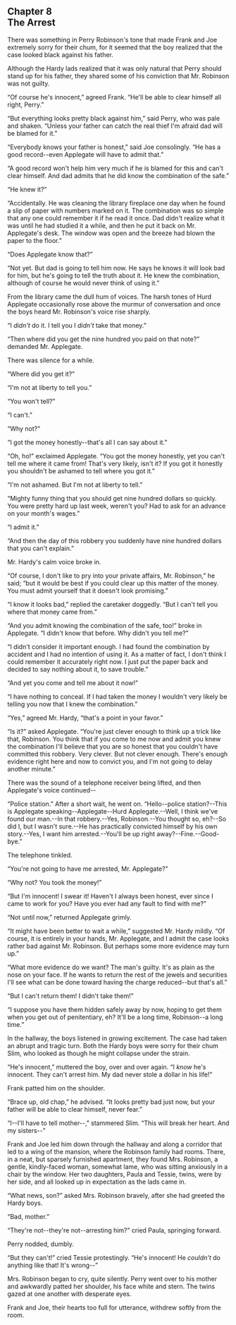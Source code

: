 ## Chapter 8 <br/> The Arrest


There was something in Perry Robinson's tone that made Frank and Joe extremely sorry for their chum, for it seemed that the boy realized that the case looked black against his father.

Although the Hardy lads realized that it was only natural that Perry should stand up for his father, they shared some of his conviction that Mr. Robinson was not guilty.

“Of course he's innocent,” agreed Frank. “He'll be able to clear himself all right, Perry.”

“But everything looks pretty black against him,” said Perry, who was pale and shaken. “Unless your father can catch the real thief I'm afraid dad will be blamed for it.”

“Everybody knows your father is honest,” said Joe consolingly. “He has a good record--even Applegate will have to admit that.”

“A good record won't help him very much if he is blamed for this and can't clear himself. And dad admits that he did know the combination of the safe.”

“He knew it?”

“Accidentally. He was cleaning the library fireplace one day when he found a slip of paper with numbers marked on it. The combination was so simple that any one could remember it if he read it once. Dad didn't realize what it was until he had studied it a while, and then he put it back on Mr. Applegate's desk. The window was open and the breeze had blown the paper to the floor.”

“Does Applegate know that?”

“Not yet. But dad is going to tell him now. He says he knows it will look bad for him, but he's going to tell the truth about it. He knew the combination, although of course he would never think of using it.”

From the library came the dull hum of voices. The harsh tones of Hurd Applegate occasionally rose above the murmur of conversation and once the boys heard Mr. Robinson's voice rise sharply.

“I *didn't* do it. I tell you I *didn't* take that money.”

“Then where did you get the nine hundred you paid on that note?” demanded Mr. Applegate.

There was silence for a while.

“Where did you get it?”

“I'm not at liberty to tell you.”

“You won't tell?”

“I can't.”

“Why not?”

“I got the money honestly--that's all I can say about it.”

“Oh, ho!” exclaimed Applegate. “You got the money honestly, yet you can't tell me where it came from! That's very likely, isn't it? If you got it honestly you shouldn't be ashamed to tell where you got it.”

“I'm not ashamed. But I'm not at liberty to tell.”

“Mighty funny thing that you should get nine hundred dollars so quickly. You were pretty hard up last week, weren't you? Had to ask for an advance on your month's wages.”

“I admit it.”

“And then the day of this robbery you suddenly have nine hundred dollars that you can't explain.”

Mr. Hardy's calm voice broke in.

“Of course, I don't like to pry into your private affairs, Mr. Robinson,” he said; “but it would be best if you could clear up this matter of the money. You must admit yourself that it doesn't look promising.”

“I know it looks bad,” replied the caretaker doggedly. “But I can't tell you where that money came from.”

“And you admit knowing the combination of the safe, too!” broke in Applegate. “I didn't know that before. Why didn't you tell me?”

“I didn't consider it important enough. I had found the combination by accident and I had no intention of using it. As a matter of fact, I don't think I could remember it accurately right now. I just put the paper back and decided to say nothing about it, to save trouble.”

“And yet you come and tell me about it now!”

“I have nothing to conceal. If I had taken the money I wouldn't very likely be telling you now that I knew the combination.”

“Yes,” agreed Mr. Hardy, “that's a point in your favor.”

“Is it?” asked Applegate. “You're just clever enough to think up a trick like that, Robinson. You think that if you come to me now and admit you knew the combination I'll believe that you are so honest that you couldn't have committed this robbery. Very clever. But not clever enough. There's enough evidence right here and now to convict you, and I'm not going to delay another minute.”

There was the sound of a telephone receiver being lifted, and then Applegate's voice continued--

“Police station.” After a short wait, he went on. “Hello--police station?--This is Applegate speaking--Applegate--Hurd Applegate.--Well, I think we've found our man.--In that robbery.--Yes, Robinson.--You thought so, eh?--So did I, but I wasn't sure.--He has practically convicted himself by his own story.--Yes, I want him arrested.--You'll be up right away?--Fine.--Good-bye.”

The telephone tinkled.

“You're not going to have me arrested, Mr. Applegate?”

“Why not? You took the money!”

“But I'm innocent! I swear it! Haven't I always been honest, ever since I came to work for you? Have you ever had any fault to find with me?”

“Not until now,” returned Applegate grimly.

“It might have been better to wait a while,” suggested Mr. Hardy mildly. “Of course, it is entirely in your hands, Mr. Applegate, and I admit the case looks rather bad against Mr. Robinson. But perhaps some more evidence may turn up.”

“What more evidence do we want? The man's guilty. It's as plain as the nose on your face. If he wants to return the rest of the jewels and securities I'll see what can be done toward having the charge reduced--but that's all.”

“But I can't return them! I didn't take them!”

“I suppose you have them hidden safely away by now, hoping to get them when you get out of penitentiary, eh? It'll be a long time, Robinson--a long time.”

In the hallway, the boys listened in growing excitement. The case had taken an abrupt and tragic turn. Both the Hardy boys were sorry for their chum Slim, who looked as though he might collapse under the strain.

“He's innocent,” muttered the boy, over and over again. “I *know* he's innocent. They can't arrest him. My dad never stole a dollar in his life!”

Frank patted him on the shoulder.

“Brace up, old chap,” he advised. “It looks pretty bad just now, but your father will be able to clear himself, never fear.”

“I--I'll have to tell mother--,” stammered Slim. “This will break her heart. And my sisters--”

Frank and Joe led him down through the hallway and along a corridor that led to a wing of the mansion, where the Robinson family had rooms. There, in a neat, but sparsely furnished apartment, they found Mrs. Robinson, a gentle, kindly-faced woman, somewhat lame, who was sitting anxiously in a chair by the window. Her two daughters, Paula and Tessie, twins, were by her side, and all looked up in expectation as the lads came in.

“What news, son?” asked Mrs. Robinson bravely, after she had greeted the Hardy boys.

“Bad, mother.”

“They're not--they're not--arresting him?” cried Paula, springing forward.

Perry nodded, dumbly.

“But they can't!” cried Tessie protestingly. “He's innocent! He *couldn't* do anything like that! It's wrong--”

Mrs. Robinson began to cry, quite silently. Perry went over to his mother and awkwardly patted her shoulder, his face white and stern. The twins gazed at one another with desperate eyes.

Frank and Joe, their hearts too full for utterance, withdrew softly from the room.